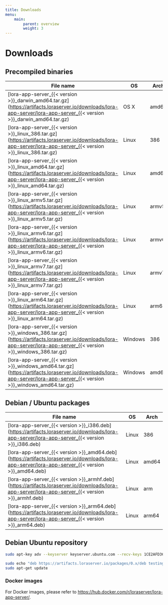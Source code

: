 ```yaml
---
title: Downloads
menu:
    main:
        parent: overview
        weight: 3
---
```


# Downloads

## Precompiled binaries

| File name                                                                                                                                                              | OS      | Arch  |
| ---------------------------------------------------------------------------------------------------------------------------------------------------------------------- | ------- | ----- |
| [lora-app-server_{{< version >}}_darwin_amd64.tar.gz](https://artifacts.loraserver.io/downloads/lora-app-server/lora-app-server_{{< version >}}_darwin_amd64.tar.gz)   | OS X    | amd64 |
| [lora-app-server_{{< version >}}_linux_386.tar.gz](https://artifacts.loraserver.io/downloads/lora-app-server/lora-app-server_{{< version >}}_linux_386.tar.gz)         | Linux   | 386   |
| [lora-app-server_{{< version >}}_linux_amd64.tar.gz](https://artifacts.loraserver.io/downloads/lora-app-server/lora-app-server_{{< version >}}_linux_amd64.tar.gz)     | Linux   | amd64 |
| [lora-app-server_{{< version >}}_linux_armv5.tar.gz](https://artifacts.loraserver.io/downloads/lora-app-server/lora-app-server_{{< version >}}_linux_armv5.tar.gz)     | Linux   | armv5 |
| [lora-app-server_{{< version >}}_linux_armv6.tar.gz](https://artifacts.loraserver.io/downloads/lora-app-server/lora-app-server_{{< version >}}_linux_armv6.tar.gz)     | Linux   | armv6 |
| [lora-app-server_{{< version >}}_linux_armv7.tar.gz](https://artifacts.loraserver.io/downloads/lora-app-server/lora-app-server_{{< version >}}_linux_armv7.tar.gz)     | Linux   | armv7 |
| [lora-app-server_{{< version >}}_linux_arm64.tar.gz](https://artifacts.loraserver.io/downloads/lora-app-server/lora-app-server_{{< version >}}_linux_arm64.tar.gz)     | Linux   | arm64 |
| [lora-app-server_{{< version >}}_windows_386.tar.gz](https://artifacts.loraserver.io/downloads/lora-app-server/lora-app-server_{{< version >}}_windows_386.tar.gz)     | Windows | 386   |
| [lora-app-server_{{< version >}}_windows_amd64.tar.gz](https://artifacts.loraserver.io/downloads/lora-app-server/lora-app-server_{{< version >}}_windows_amd64.tar.gz) | Windows | amd64 |

## Debian / Ubuntu packages

| File name                                                                                                                                        | OS      | Arch  |
| -------------------------------------------------------------------------------------------------------------------------------------------------| ------- | ----- |
| [lora-app-server_{{< version >}}_i386.deb](https://artifacts.loraserver.io/downloads/lora-app-server/lora-app-server_{{< version >}}_i386.deb)   | Linux   | 386   |
| [lora-app-server_{{< version >}}_amd64.deb](https://artifacts.loraserver.io/downloads/lora-app-server/lora-app-server_{{< version >}}_amd64.deb) | Linux   | amd64 |
| [lora-app-server_{{< version >}}_armhf.deb](https://artifacts.loraserver.io/downloads/lora-app-server/lora-app-server_{{< version >}}_armhf.deb) | Linux   | arm   |
| [lora-app-server_{{< version >}}_arm64.deb](https://artifacts.loraserver.io/downloads/lora-app-server/lora-app-server_{{< version >}}_arm64.deb) | Linux   | arm64 |

## Debian Ubuntu repository

```bash
sudo apt-key adv --keyserver keyserver.ubuntu.com --recv-keys 1CE2AFD36DBCCA00

sudo echo "deb https://artifacts.loraserver.io/packages/0.x/deb testing main" | sudo tee /etc/apt/sources.list.d/loraserver.list
sudo apt-get update
```

### Docker images

For Docker images, please refer to https://hub.docker.com/r/loraserver/lora-app-server/.
